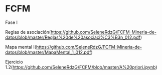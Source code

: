 # FCFM
Fase I

Reglas de asociación(https://github.com/SeleneRdzG/FCFM-Mineria-de-datos/blob/master/Reglas%20de%20asociaci%C3%B3n_012.pdf)

Mapa mental I(https://github.com/SeleneRdzG/FCFM-Mineria-de-datos/blob/master/MapaMental_1_012.pdf)

Ejercicio 1.2(https://github.com/SeleneRdzG/FCFM/blob/master/A%20priori.ipynb)
